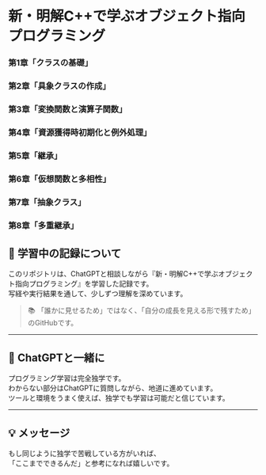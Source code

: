 # 新・明解C++で学ぶオブジェクト指向プログラミング  
  
### 第1章「クラスの基礎」  
### 第2章「具象クラスの作成」  
### 第3章「変換関数と演算子関数」  
### 第4章「資源獲得時初期化と例外処理」  
### 第5章「継承」
### 第6章「仮想関数と多相性」
### 第7章「抽象クラス」
### 第8章「多重継承」
  
## 🚀 学習中の記録について
このリポジトリは、ChatGPTと相談しながら『新・明解C++で学ぶオブジェクト指向プログラミング』を学習した記録です。  
写経や実行結果を通して、少しずつ理解を深めています。

> 📚 「誰かに見せるため」ではなく、「自分の成長を見える形で残すため」のGitHubです。

---

## 🤝 ChatGPTと一緒に

プログラミング学習は完全独学です。  
わからない部分はChatGPTに質問しながら、地道に進めています。  
ツールと環境をうまく使えば、独学でも学習は可能だと信じています。

---

## 💡 メッセージ

もし同じように独学で苦戦している方がいれば、  
「ここまでできるんだ」と参考になれば嬉しいです。
